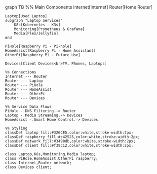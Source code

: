 graph TB
    %% Main Components
    Internet[Internet]
    Router[Home Router]
    
    Laptop[Used Laptop]
    subgraph "Laptop Services"
        K8s[Kubernetes - K3s]
        Monitoring[Prometheus & Grafana]
        Media[Plex/Jellyfin]
    end
    
    PiHole[Raspberry Pi - Pi-hole]
    HomeAssist[Raspberry Pi - Home Assistant]
    OtherPi[Raspberry Pi - Future Use]
    
    Devices[Client Devices<br>TV, Phones, Laptops]
    
    %% Connections
    Internet --- Router
    Router --- Laptop
    Router --- PiHole
    Router --- HomeAssist
    Router --- OtherPi
    Router --- Devices
    
    %% Service Data Flows
    PiHole -.DNS Filtering.-> Router
    Laptop -.Media Streaming.-> Devices
    HomeAssist -.Smart Home Control.-> Devices
    
    %% Styling
    classDef laptop fill:#326CE5,color:white,stroke-width:2px;
    classDef raspberry fill:#c42525,color:white,stroke-width:2px;
    classDef network fill:#3498db,color:white,stroke-width:2px;
    classDef client fill:#f39c12,color:white,stroke-width:2px;
    
    class Laptop,K8s,Monitoring,Media laptop;
    class PiHole,HomeAssist,OtherPi raspberry;
    class Internet,Router network;
    class Devices client;
